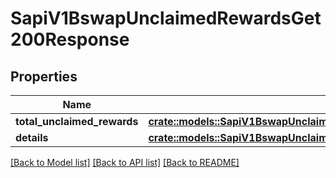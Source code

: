# SapiV1BswapUnclaimedRewardsGet200Response

## Properties

Name | Type | Description | Notes
------------ | ------------- | ------------- | -------------
**total_unclaimed_rewards** | [**crate::models::SapiV1BswapUnclaimedRewardsGet200ResponseTotalUnclaimedRewards**](_sapi_v1_bswap_unclaimedRewards_get_200_response_totalUnclaimedRewards.md) |  | 
**details** | [**crate::models::SapiV1BswapUnclaimedRewardsGet200ResponseDetails**](_sapi_v1_bswap_unclaimedRewards_get_200_response_details.md) |  | 

[[Back to Model list]](../README.md#documentation-for-models) [[Back to API list]](../README.md#documentation-for-api-endpoints) [[Back to README]](../README.md)


